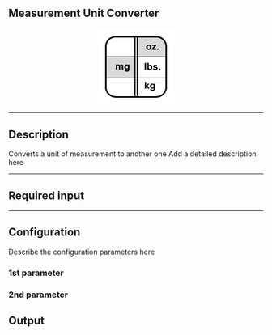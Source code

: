 <!--

  Copyright 2018 FZI Forschungszentrum Informatik

  Licensed under the Apache License, Version 2.0 (the "License");
  you may not use this file except in compliance with the License.
  You may obtain a copy of the License at

      http://www.apache.org/licenses/LICENSE-2.0

  Unless required by applicable law or agreed to in writing, software
  distributed under the License is distributed on an "AS IS" BASIS,
  WITHOUT WARRANTIES OR CONDITIONS OF ANY KIND, either express or implied.
  See the License for the specific language governing permissions and
  limitations under the License.

-->

## Measurement Unit Converter

<p align="center"> 
    <img src="icon.png" width="150px;" class="pe-image-documentation"/>
</p>

***

## Description

Converts a unit of measurement to another one
Add a detailed description here

***

## Required input


***

## Configuration

Describe the configuration parameters here

### 1st parameter


### 2nd parameter

## Output